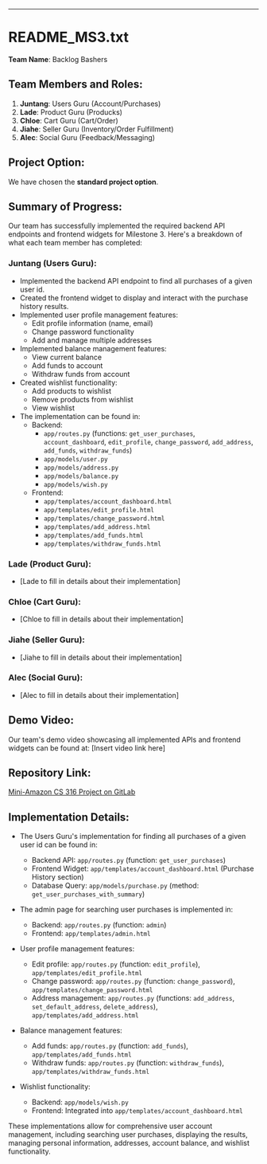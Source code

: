 <!-- # Owned by Backlog Bashers as part of course project for CS316 2024FALL
# Drafted by Juntang at Oct 20, 2024  -->

---

# README_MS3.txt

**Team Name**: Backlog Bashers

## Team Members and Roles:
1. **Juntang**: Users Guru (Account/Purchases)
2. **Lade**: Product Guru (Producks)
3. **Chloe**: Cart Guru (Cart/Order)
4. **Jiahe**: Seller Guru (Inventory/Order Fulfillment)
5. **Alec**: Social Guru (Feedback/Messaging)

## Project Option:
We have chosen the **standard project option**.

## Summary of Progress:

Our team has successfully implemented the required backend API endpoints and frontend widgets for Milestone 3. Here's a breakdown of what each team member has completed:

### **Juntang (Users Guru)**:
- Implemented the backend API endpoint to find all purchases of a given user id.
- Created the frontend widget to display and interact with the purchase history results.
- Implemented user profile management features:
  - Edit profile information (name, email)
  - Change password functionality
  - Add and manage multiple addresses
- Implemented balance management features:
  - View current balance
  - Add funds to account
  - Withdraw funds from account
- Created wishlist functionality:
  - Add products to wishlist
  - Remove products from wishlist
  - View wishlist
- The implementation can be found in:
  - Backend: 
    - `app/routes.py` (functions: `get_user_purchases`, `account_dashboard`, `edit_profile`, `change_password`, `add_address`, `add_funds`, `withdraw_funds`)
    - `app/models/user.py`
    - `app/models/address.py`
    - `app/models/balance.py`
    - `app/models/wish.py`
  - Frontend: 
    - `app/templates/account_dashboard.html`
    - `app/templates/edit_profile.html`
    - `app/templates/change_password.html`
    - `app/templates/add_address.html`
    - `app/templates/add_funds.html`
    - `app/templates/withdraw_funds.html`

### **Lade (Product Guru)**:
- [Lade to fill in details about their implementation]

### **Chloe (Cart Guru)**:
- [Chloe to fill in details about their implementation]

### **Jiahe (Seller Guru)**:
- [Jiahe to fill in details about their implementation]

### **Alec (Social Guru)**:
- [Alec to fill in details about their implementation]

## Demo Video:
Our team's demo video showcasing all implemented APIs and frontend widgets can be found at: [Insert video link here]

## Repository Link:
[Mini-Amazon CS 316 Project on GitLab](https://gitlab.oit.duke.edu/ool4/mini-amazon-cs-316-project)

## Implementation Details:
- The Users Guru's implementation for finding all purchases of a given user id can be found in:
  - Backend API: `app/routes.py` (function: `get_user_purchases`)
  - Frontend Widget: `app/templates/account_dashboard.html` (Purchase History section)
  - Database Query: `app/models/purchase.py` (method: `get_user_purchases_with_summary`)

- The admin page for searching user purchases is implemented in:
  - Backend: `app/routes.py` (function: `admin`)
  - Frontend: `app/templates/admin.html`

- User profile management features:
  - Edit profile: `app/routes.py` (function: `edit_profile`), `app/templates/edit_profile.html`
  - Change password: `app/routes.py` (function: `change_password`), `app/templates/change_password.html`
  - Address management: `app/routes.py` (functions: `add_address`, `set_default_address`, `delete_address`), `app/templates/add_address.html`

- Balance management features:
  - Add funds: `app/routes.py` (function: `add_funds`), `app/templates/add_funds.html`
  - Withdraw funds: `app/routes.py` (function: `withdraw_funds`), `app/templates/withdraw_funds.html`

- Wishlist functionality:
  - Backend: `app/models/wish.py`
  - Frontend: Integrated into `app/templates/account_dashboard.html`

These implementations allow for comprehensive user account management, including searching user purchases, displaying the results, managing personal information, addresses, account balance, and wishlist functionality.
